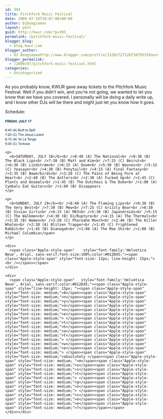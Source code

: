 ```yaml
---
id: 393
title: Pitchfork Music Festival
date: 2009-07-16T20:07:00+00:00
author: Djboogieman
layout: post
guid: http://kwur.com/?p=393
permalink: /pitchfork-music-festival/
blogger_blog:
  - blog.kwur.com
blogger_author:
  - DJ Boogiemanhttp://www.blogger.com/profile/11281727126718795339noreply@blogger.com
blogger_permalink:
  - /2009/07/pitchfork-music-festival.html
categories:
  - Uncategorized
---
```

<div class="pf-content">
  <p>
    As you probably know, KWUR gave away tickets to the Pitchfork Music Festival. Well if you didn&#8217;t win, and you&#8217;re not going, we wanted to let you know that we have you covered. I personally will be doing a daily write up, and I know other DJs will be there and might just let you know how it goes.
  </p>
  
  <div>
  </div>
  
  <div>
    Schedule:
  </div>
  
  <div>
    <span class="Apple-style-span"    style="font-family:'Helvetica Neue', Arial, sans-serif;font-size:100%;color:#012D45;"><span class="Apple-style-span" style="font-size: 11px; line-height: 15px;"><b><br /></b></span></span>
  </div>
  
  <div>
    <span class="Apple-style-span" style="font-family: 'Helvetica Neue', Arial, sans-serif; font-size: 11px; color: rgb(1, 45, 69); font-weight: bold; line-height: 15px; ">FRIDAY, JULY 17</span>
  </div>
  
  <p>
    <span class="Apple-style-span" style="font-family: 'Helvetica Neue', Arial, sans-serif; font-size: 11px; color: rgb(1, 45, 69); line-height: 15px; ">8:40 (A) Built to Spill<br />7:20 (C) The Jesus Lizard<br />6:10 (A) Yo La Tengo<br />5:00 (C) Tortoise</p> 
    
    <p>
      <b>SATURDAY, JULY 18</b><br />8:40 (A) The National<br />8:30 (B) The Black Lips<br />7:30 (B) Matt and Kim<br />7:25 (C) Beirut<br />6:30 (B) Lindstrøm<br />6:15 (A) Doom<br />5:30 (B) Wavves<br />5:15 (C) Yeasayer<br />4:30 (B) Ponytail<br />4:15 (A) Final Fantasy<br />3:35 (B) Bowerbirds<br />3:20 (C) The Pains of Being Pure at Heart<br />2:40 (B) The Antlers<br />2:30 (A) Fucked Up<br />1:45 (C) Plants and Animals<br />1:45 (B) The Dutchess & The Duke<br />1:00 (A) Cymbals Eat Guitars<br />1:00 (B) Disappears
    </p>
    
    <p>
      <b>SUNDAY, JULY 19</b><br />8:40 (A) The Flaming Lips<br />8:30 (B) The Very Best<br />7:30 (B) Mew<br />7:25 (C) Grizzly Bear<br />6:30 (B) Vivian Girls<br />6:15 (A) M83<br />5:30 (B) Japandroids<br />5:15 (C) The Walkmen<br />4:30 (B) DJ/Rupture<br />4:15 (A) The Thermals<br />3:35 (B) Women<br />3:20 (C) Pharoahe Monch<br />2:40 (B) The Killer Whales<br />2:30 (A) Blitzen Trapper<br />1:45 (C) Frightened Rabbit<br />1:45 (B) Dianogah<br />1:00 (A) The Mae Shi<br />1:00 (B) Michael Columbia</span>
    </p>
    
    <div>
      <span class="Apple-style-span"    style="font-family:'Helvetica Neue', Arial, sans-serif;font-size:100%;color:#012D45;"><span class="Apple-style-span" style="font-size: 11px; line-height: 15px;"><br /></span></span>
    </div>
    
    <div>
      <span class="Apple-style-span"   style="font-family:'Helvetica Neue', Arial, sans-serif;color:#012D45;"><span class="Apple-style-span" style="line-height: 15px; "><span class="Apple-style-span" style="font-size: medium;">A</span><span class="Apple-style-span" style="font-size: medium;">n</span><span class="Apple-style-span" style="font-size: medium;">y</span><span class="Apple-style-span" style="font-size: medium;">o</span><span class="Apple-style-span" style="font-size: medium;">n</span><span class="Apple-style-span" style="font-size: medium;">e</span><span class="Apple-style-span" style="font-size: medium;"> </span><span class="Apple-style-span" style="font-size: medium;">t</span><span class="Apple-style-span" style="font-size: medium;">h</span><span class="Apple-style-span" style="font-size: medium;">a</span><span class="Apple-style-span" style="font-size: medium;">t</span><span class="Apple-style-span" style="font-size: medium;"> </span><span class="Apple-style-span" style="font-size: medium;">w</span><span class="Apple-style-span" style="font-size: medium;">e</span><span class="Apple-style-span" style="font-size: medium;"> </span><span class="Apple-style-span" style="font-size: medium;">absolutely </span><span class="Apple-style-span" style="font-size: medium; ">m</span><span class="Apple-style-span" style="font-size: medium;">u</span><span class="Apple-style-span" style="font-size: medium;">s</span><span class="Apple-style-span" style="font-size: medium;">t</span><span class="Apple-style-span" style="font-size: medium;"> </span><span class="Apple-style-span" style="font-size: medium;">g</span><span class="Apple-style-span" style="font-size: medium;">o</span><span class="Apple-style-span" style="font-size: medium;"> </span><span class="Apple-style-span" style="font-size: medium;">s</span><span class="Apple-style-span" style="font-size: medium;">e</span><span class="Apple-style-span" style="font-size: medium;">e</span><span class="Apple-style-span" style="font-size: medium;">?</span></span></span>
    </div></div>